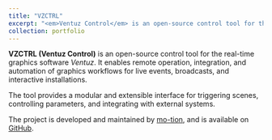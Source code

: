 ```yaml
---
title: "VZCTRL"
excerpt: "<em>Ventuz Control</em> is an open-source control tool for the real-time graphics software Ventuz.<br/><br /><a href='https://vzctrl.geyser.at/' target='_blank'><img src='/images/portfolio/vzctrl.png'>"
collection: portfolio
---
```


**VZCTRL (Ventuz Control)** is an open-source control tool for the real-time graphics software *Ventuz*. It enables remote operation, integration, and automation of graphics workflows for live events, broadcasts, and interactive installations.

The tool provides a modular and extensible interface for triggering scenes, controlling parameters, and integrating with external systems.

The project is developed and maintained by [mo-tion](https://mo-tion.at), and is available on [GitHub](https://github.com/mo-tion-interactive/VZCTRL).